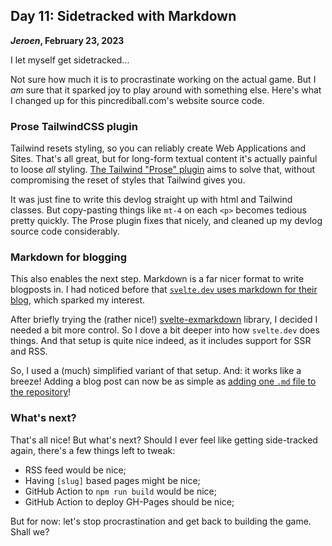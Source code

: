 ## Day 11: Sidetracked with Markdown

**_Jeroen_, February 23, 2023**

I let myself get sidetracked...

Not sure how much it is to procrastinate working on the actual game.
But I _am_ sure that it sparked joy to play around with something else.
Here's what I changed up for this pincrediball.com's website source code.

### Prose TailwindCSS plugin

Tailwind resets styling, so you can reliably create Web Applications and Sites.
That's all great, but for long-form textual content it's actually painful to loose _all_ styling.
[The Tailwind "Prose" plugin](https://tailwindcss.com/docs/typography-plugin) aims to solve that, without compromising the reset of styles that Tailwind gives you.

It was just fine to write this devlog straight up with html and Tailwind classes.
But copy-pasting things like `mt-4` on each `<p>` becomes tedious pretty quickly.
The Prose plugin fixes that nicely, and cleaned up my devlog source code considerably.

### Markdown for blogging

This also enables the next step.
Markdown is a far nicer format to write blogposts in.
I had noticed before that [`svelte.dev` uses markdown for their blog](https://github.com/sveltejs/sites/tree/master/sites/svelte.dev/content/blog),
which sparked my interest.

After briefly trying the (rather nice!) [svelte-exmarkdown](https://github.com/ssssota/svelte-exmarkdown) library, I decided I needed a bit more control.
So I dove a bit deeper into how `svelte.dev` does things.
And that setup is quite nice indeed, as it includes support for SSR and RSS.

So, I used a (much) simplified variant of that setup.
And: it works like a breeze!
Adding a blog post can now be as simple as [adding one `.md` file to the repository](https://github.com/pincrediball/pincrediball.com/commit/22f4cb509b4c4fbe3b81eb4089af522c21a14bb5)!

### What's next?

That's all nice!
But what's next?
Should I ever feel like getting side-tracked again, there's a few things left to tweak:

- RSS feed would be nice;
- Having `[slug]` based pages might be nice;
- GitHub Action to `npm run build` would be nice;
- GitHub Action to deploy GH-Pages should be nice;

But for now: let's stop procrastination and get back to building the game.
Shall we?
